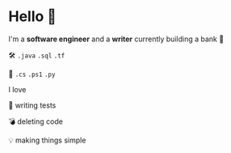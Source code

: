 # Hello 👋

I'm a **software engineer** and a **writer** currently building a bank 🏦 

🛠️ `.java` `.sql` `.tf`

🧰 `.cs` `.ps1` `.py`

I love

🧪 writing tests

💣 deleting code

💡 making things simple




